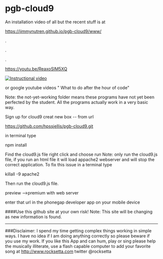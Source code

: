 pgb-cloud9
=====================



An installation video of all but the recent stuff is at




https://jimmynutren.github.io/pgb-cloud9/www/



.



.




.

https://youtu.be/ReaxoSIM5XQ






[![Instructional video](http://img.youtube.com/vi/5K75wV8FybQ/0.jpg)](https://youtu.be/5K75wV8FybQ)



or google youtube videos " What to do after the hour of code"


Note: the not-yet-working folder means these programs have not yet been perfected by the student. All the programs actually work in a very basic way.





Sign up for cloud9
creat new box -- from url

https://github.com/hpssjellis/pgb-cloud9.git

in terminal type 

npm install

Find the cloud9.js file right click and choose run
Note: only run the cloud9.js file, if you run an html file it will load appache2 webserver and will stop the correct application. To fix this issue in a terminal type

killall -9 apache2

Then run the cloud9.js file.

preview -->premium with web server

enter that url in the phonegap developer app on your mobile device


####Use this github site at your own risk!
Note: This site will be changing as new information is found.



************************************************************************************************************

###Disclaimer: I spend my time getting complex things working in simple ways. I have no idea if I am doing anything correctly so please beware if you use my work. If you like this App and can hum, play or sing please help the musically illiterate, use a flash capable computer to add your favorite song at http://www.rocksetta.com                              twitter @rocksetta 













